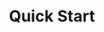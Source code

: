 ---
title: Quick Start
content-type: "api-doc"
order: 2

sections:
  - title: "Register as an API client"
    anchor: "quick-start--register-api-client"
    content: |
      Request access by completing [this form]{{ connect.interest-form | strip }}. Once approved, you'll receive a `partner_id` and `partner_key` for authenticating your API calls.

  - title: "Obtain an access token"
    anchor: "quick-start--obtain-access-token"
    content: |
      After you receive your `partner_id` and `partner_key`, you'll need to obtain an access token. Calls to the API are authenticated with an access token associated with a Stitch account. Your application can get an access token in one of two ways:

        - By creating a [new Stitch client account](#generate-access-token-new-stitch-client), or
        - By using OAuth to get authorization to an [existing Stitch account](##existing-stitch-clients-oauth2)

        Either method will provide your application with an access token and a Stitch client ID. This information should be stored somewhere safe and passed into the header of every API request for the Stitch client's account. The token will never expire, but the user may revoke access at any time.

        Keep in mind that Stitch client accounts are both owned and managed by the users themselves. For more information on authenticating with the API, refer to the [Authentication guide]({{ api.authentication }}).

  - title: "Create a destination"
    anchor: "quick-start--create-a-destination"
    content: |
      If you're providing a destination for the Stitch client's account, we recommend connecting the destination immediately after the account is created. This ensures that Stitch will have a place to load replicated data as soon as data sources are added.

      The first step to [creating a destination]({{ api.core-objects.destinations.create.anchor }}) is providing the attributes required for the destination's configuration, or form. These attributes are passed in the body of your request as the `properties` argument, along with the destination's `type`:

      ```curl
      curl -X POST {{ api.base-url }}{{ api.core-objects.destinations.create.name | flatify }}
           -H "Authorization: Bearer <ACCESS_TOKEN>" 
           -H "Content-Type: application/json"
           -d "{
                "type":"redshift",
                "properties": {
                  "host": "<HOST>",
                  "port": 5439,
                  "username": "<USERNAME>",
                  "database": "<DATABASE>",
                  "password": "<PASSWORD>",
                  "ssl": false
                  }
               }"
      ```

      Refer to the [Destination Form Properties object]({{ api.form-properties.destination-forms.section | flatify }}) to retrieve the attributes required for the `properties` argument for each destination type. **Note**: Each destination has its own unique configuration and set of form attributes.

  - title: "Create a source"
    anchor: "quick-start--create-a-source"
    content: |
      Source creation is performed through a sequence of [connection steps]({{ api.data-structures.connection-steps.section }}). The required steps and the order of those steps are unique to the source type and are defined in its [Report Card]({{ api.data-structures.report-cards.section }}) object. All source creation, however, begins at the `form` step.

      {% capture tip-source-types %}
      Use the [Source Type endpoint]({{ api.core-objects.source-types.section }}) to prep for source creation. This endpoint contains information about the configuration process, including the required [Source Form Properties]({{ api.form-properties.source-forms.section }}) (`form` step) and expected properties within each subsequent connection step.<br><br>

      With this endpoint, you could dynamically generate a UI or initial setup forms for each source type you want to include in your application.
      {% endcapture %}

      {% include tip.html content=tip-source-types %}

      In the example below, we'll use the Source Types endpoint to retrieve the source form properties for HubSpot, which has a `type` of `platform.hubspot`.

    subsections:
      - title: "Get the source's Report Card"
        anchor: "quick-start--get-hubspot-report-card"
        content: |
          Using the Source Types endpoint, retrieve the report card for `platform.hubspot`:

          ```curl
          curl -X GET {{ api.base-url}}{{ api.core-objects.source-types.base | flatify }}/platform.hubspot
               -H 'Authorization: Bearer <ACCESS_TOKEN>'
          ```

          The response, or the report card for `platform.hubspot`, will include HubSpot's [Source Form Properties]({{ api.core-objects.sources.create.anchor }}). These are the parameters that are required to complete a source's `form` step.

      - title: "Locate required form properties in the Report Card"
        anchor: "quick-start--locate-form-properties"
        content: |
          Use the response from the previous step to locate the required properties for the `form` step.

          **Note**: You do not have to provide system-provided properties to create a source.

          ```json
          {  
             "type":"platform.hubspot",
             "current_step":1
             "steps":[  
                {  
                   "type":"form",                                 /* form step */
                   "properties":[
                      {  
                         "name":"image_version",                  /* system-provided property */
                         "required_to_be_fully_configured":true,
                         "provided":false,
                         "is_credential":false,
                         "system_provided":true
                      },
                      {  
                         "name":"frequency_in_minutes",           /* required property */
                         "required_to_be_fully_configured":true,
                         "provided":false,
                         "is_credential":false,
                         "system_provided":false
                      },
                      {  
                         "name":"start_date",                     /* required property */
                         "required_to_be_fully_configured":true,
                         "provided":false,
                         "is_credential":false,
                         "system_provided":false
                      }
                   ]
                },
                {  
                   "type":"oauth",
                   "properties":[...]
                },
                {  
                   "type":"discover_schema",
                   "properties":[ ]
                },
                {  
                   "type":"field_selection",
                   "properties":[ ]
                },
                {  
                   "type":"fully_configured",
                   "properties":[ ]
                }
             ]
          }
          ```

          For `platform.hubspot`, the `frequency_in_minutes` and `start_date` properties must be provided to complete the `form` step.

      - title: "Create the source"
        anchor: "quick-start--create-source"
        content: |
          Now that the required `properties` for HubSpot have been retrieved, we can create the HubSpot source:

          ```curl
            curl -X POST {{ api.base-url}}{{ api.core-objects.sources.create.name | flatify }}
                 -H "Authorization: Bearer <ACCESS_TOKEN>" 
                 -H "Content-Type: application/json"
                 -d "{  
                         "type":"platform.hubspot",
                         "display_name":"HubSpot",
                         "properties":{  
                            "start_date":"2018-01-01T00:00:00Z",
                            "frequency_in_minutes":"30"
                         }
                      }"
            ```

          If successful, the API will return a `200 OK` status and a [Source object]({{ api.core-objects.sources.object }}) with a `report_card` property:

          ```json
          {
             "properties":{
                "frequency_in_minutes":"30",
                "image_version":"1.latest",
                "start_date":"2018-01-01T00:00:00Z"
             },
             "updated_at":"2018-02-06T16:25:06Z",
             "check_job_name":null,
             "name":"hubspot",
             "type":"platform.hubspot",
             "deleted_at":null,
             "system_paused_at":null,
             "stitch_client_id":<ACCOUNT_ID>,
             "paused_at":null,
             "id":45612,
             "display_name":"HubSpot",
             "created_at":"2018-02-06T16:25:06Z",
             "report_card":{
                "type":"platform.hubspot",
                "current_step":2,
                "steps":[
                   {
                      "type":"form",
                      "properties":[
                         {
                            "name":"image_version",
                            "is_required":true,
                            "provided":true,
                            "is_credential":false,
                            "system_provided":true,
                            "json_schema":null
                         },
                         {
                            "name":"frequency_in_minutes",
                            "is_required":true,
                            "provided":true,
                            "is_credential":false,
                            "system_provided":false,
                            "json_schema":{
                               "type":"string",
                               "pattern":"^\\d+$"
                            }
                         },
                         {
                            "name":"start_date",
                            "is_required":true,
                            "provided":true,
                            "is_credential":false,
                            "system_provided":false,
                            "json_schema":{
                               "type":"string",
                               "pattern":"^\\d{4}-\\d{2}-\\d{2}T00:00:00Z$"
                            }
                         }
                      ]
                   },
                   {
                      "type":"oauth",
                      "properties":[
                         {
                            "name":"client_id",
                            "is_required":true,
                            "provided":false,
                            "is_credential":true,
                            "system_provided":true,
                            "json_schema":{
                               "type":"string"
                            }
                         },
                         {
                            "name":"client_secret",
                            "is_required":true,
                            "provided":false,
                            "is_credential":true,
                            "system_provided":true,
                            "json_schema":{
                               "type":"string"
                            }
                         },
                         {
                            "name":"redirect_uri",
                            "is_required":true,
                            "provided":false,
                            "is_credential":true,
                            "system_provided":true,
                            "json_schema":{
                               "type":"string",
                               "format":"uri"
                            }
                         },
                         {
                            "name":"refresh_token",
                            "is_required":true,
                            "provided":false,
                            "is_credential":true,
                            "system_provided":true,
                            "json_schema":{
                               "type":"string"
                            }
                         }
                      ]
                   },
                   {
                      "type":"discover_schema",
                      "properties":[

                      ]
                   },
                   {
                      "type":"field_selection",
                      "properties":[

                      ]
                   },
                   {
                      "type":"fully_configured",
                      "properties":[

                      ]
                   }
                ]
             }
          }
          ```

          After a source's form is created, the `report_card` object within the source should be used to complete its configuration. 

      - title: "Identify the current step"
        anchor: "quick-start--identify-current-step"
        content: |
          The [Report Card]({{ api.data-structures.report-cards.section }}) object provides information about the steps required to configure the connection, their sequence, and the progress towards completing the steps.

          Looking at the report card for our HubSpot source, we can see that we're now on step `2` of configuration, which is the `oauth` step:

          ```json
          {
             "report_card":{
                "type":"platform.hubspot",
                "current_step":2,                                           /* Current step */
                "steps":[
                   {
                      "type":"form",
                      "properties":[ ... ]
                   },
                   {
                      "type":"oauth",
                      "properties":[
                         {
                            "name":"client_id",
                            "is_required":true,
                            "provided":false,
                            "is_credential":true,
                            "system_provided":true,
                            "json_schema":{
                               "type":"string"
                            }
                         },
                         {
                            "name":"client_secret",
                            "is_required":true,
                            "provided":false,
                            "is_credential":true,
                            "system_provided":true,
                            "json_schema":{
                               "type":"string"
                            }
                         },
                         {
                            "name":"redirect_uri",
                            "is_required":true,
                            "provided":false,
                            "is_credential":true,
                            "system_provided":true,
                            "json_schema":{
                               "type":"string",
                               "format":"uri"
                            }
                         },
                         {
                            "name":"refresh_token",
                            "is_required":true,
                            "provided":false,
                            "is_credential":true,
                            "system_provided":true,
                            "json_schema":{
                               "type":"string"
                            }
                         }
                      ]
                   },
                   {
                      "type":"discover_schema",
                      "properties":[ ]
                   },
                   {
                      "type":"field_selection",
                      "properties":[ ]
                   },
                   {
                      "type":"fully_configured",
                      "properties":[ ]
                   }
                ]
             }
          }
          ```

  - title: "Use the {{ js.name }} to complete source configuration"
    anchor: "quick-start--stitch-js-complete-configuration"
    content: |
      To initiate the OAuth flow, use the [`authorizeSource`]({{ js.section | prepend: site.baseurl | append: js.authorize-a-source.section | flatify }}) function in the {{ js.name }}. This function expects an `options` argument containing the source's `id`:

      ```javascript
      Stitch.authorizeSource({
          "id": 45612
      }).then((result) => {
          console.log(`Integration created, type=${result.type}, id=${result.id}`);
      }).catch((error) => {
          console.log("Integration not created.", error);
      });
      ```

      This function will send the user to Stitch, where they will be prompted to sign into their Stitch account and grant access to HubSpot.

      After the user grants access, Stitch will automatically prompt the user to complete the remaining steps to configure the source, including selecting table and field for replication.

---